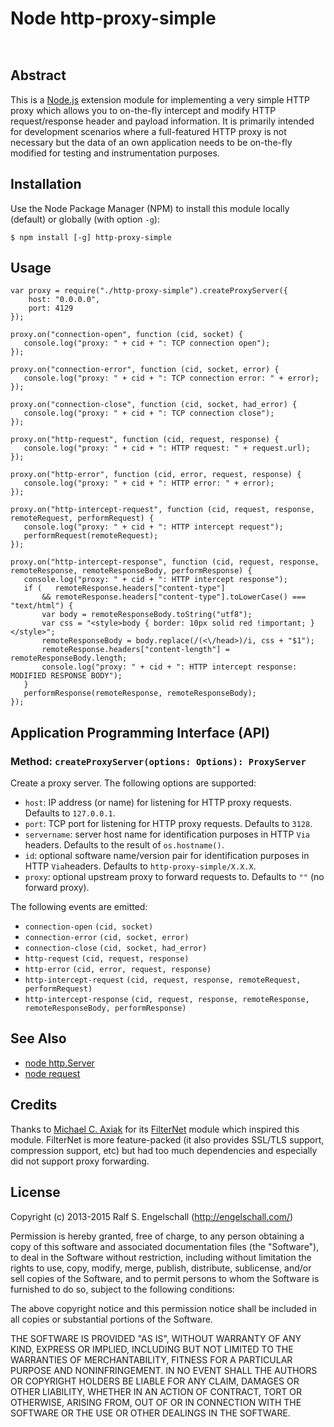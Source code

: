 
Node http-proxy-simple
======================

<p/>
<img src="https://nodei.co/npm/http-proxy-simple.png?downloads=true&stars=true" alt=""/>

<p/>
<img src="https://david-dm.org/rse/node-http-proxy-simple.png" alt=""/>

Abstract
--------

This is a [Node.js](http://nodejs.org/) extension module for
implementing a very simple HTTP proxy which allows you to on-the-fly
intercept and modify HTTP request/response header and payload
information. It is primarily intended for development scenarios where
a full-featured HTTP proxy is not necessary but the data of an
own application needs to be on-the-fly modified for testing
and instrumentation purposes.

Installation
------------

Use the Node Package Manager (NPM) to install this module
locally (default) or globally (with option `-g`):

    $ npm install [-g] http-proxy-simple

Usage
-----

    var proxy = require("./http-proxy-simple").createProxyServer({
        host: "0.0.0.0",
        port: 4129
    });

    proxy.on("connection-open", function (cid, socket) {
       console.log("proxy: " + cid + ": TCP connection open");
    });

    proxy.on("connection-error", function (cid, socket, error) {
       console.log("proxy: " + cid + ": TCP connection error: " + error);
    });

    proxy.on("connection-close", function (cid, socket, had_error) {
       console.log("proxy: " + cid + ": TCP connection close");
    });

    proxy.on("http-request", function (cid, request, response) {
       console.log("proxy: " + cid + ": HTTP request: " + request.url);
    });

    proxy.on("http-error", function (cid, error, request, response) {
       console.log("proxy: " + cid + ": HTTP error: " + error);
    });

    proxy.on("http-intercept-request", function (cid, request, response, remoteRequest, performRequest) {
       console.log("proxy: " + cid + ": HTTP intercept request");
       performRequest(remoteRequest);
    });

    proxy.on("http-intercept-response", function (cid, request, response, remoteResponse, remoteResponseBody, performResponse) {
       console.log("proxy: " + cid + ": HTTP intercept response");
       if (   remoteResponse.headers["content-type"]
           && remoteResponse.headers["content-type"].toLowerCase() === "text/html") {
           var body = remoteResponseBody.toString("utf8");
           var css = "<style>body { border: 10px solid red !important; }</style>";
           remoteResponseBody = body.replace(/(<\/head>)/i, css + "$1");
           remoteResponse.headers["content-length"] = remoteResponseBody.length;
           console.log("proxy: " + cid + ": HTTP intercept response: MODIFIED RESPONSE BODY");
       }
       performResponse(remoteResponse, remoteResponseBody);
    });

Application Programming Interface (API)
---------------------------------------

### Method: `createProxyServer(options: Options): ProxyServer`

Create a proxy server. The following options are supported:

- `host`: IP address (or name) for listening for HTTP proxy requests. Defaults to `127.0.0.1`.
- `port`: TCP port for listening for HTTP proxy requests. Defaults to `3128`.
- `servername`: server host name for identification purposes in HTTP `Via` headers. Defaults to the result of `os.hostname()`.
- `id`: optional software name/version pair for identification purposes in HTTP `Via`headers. Defaults to `http-proxy-simple/X.X.X`.
- `proxy`: optional upstream proxy to forward requests to. Defaults to `""` (no forward proxy).

The following events are emitted:

- `connection-open` `(cid, socket)`
- `connection-error` `(cid, socket, error)`
- `connection-close` `(cid, socket, had_error)`
- `http-request` `(cid, request, response)`
- `http-error` `(cid, error, request, response)`
- `http-intercept-request` `(cid, request, response, remoteRequest, performRequest)`
- `http-intercept-response` `(cid, request, response, remoteResponse, remoteResponseBody, performResponse)`

See Also
--------

- [node http.Server](http://nodejs.org/api/http.html#http_class_http_server)
- [node request](https://github.com/mikeal/request)

Credits
-------

Thanks to [Michael C. Axiak](mailto:mike@axiak.net) for its
[FilterNet](https://github.com/axiak/filternet) module which inspired
this module. FilterNet is more feature-packed (it also provides SSL/TLS
support, compression support, etc) but had too much dependencies
and especially did not support proxy forwarding.

License
-------

Copyright (c) 2013-2015 Ralf S. Engelschall (http://engelschall.com/)

Permission is hereby granted, free of charge, to any person obtaining
a copy of this software and associated documentation files (the
"Software"), to deal in the Software without restriction, including
without limitation the rights to use, copy, modify, merge, publish,
distribute, sublicense, and/or sell copies of the Software, and to
permit persons to whom the Software is furnished to do so, subject to
the following conditions:

The above copyright notice and this permission notice shall be included
in all copies or substantial portions of the Software.

THE SOFTWARE IS PROVIDED "AS IS", WITHOUT WARRANTY OF ANY KIND,
EXPRESS OR IMPLIED, INCLUDING BUT NOT LIMITED TO THE WARRANTIES OF
MERCHANTABILITY, FITNESS FOR A PARTICULAR PURPOSE AND NONINFRINGEMENT.
IN NO EVENT SHALL THE AUTHORS OR COPYRIGHT HOLDERS BE LIABLE FOR ANY
CLAIM, DAMAGES OR OTHER LIABILITY, WHETHER IN AN ACTION OF CONTRACT,
TORT OR OTHERWISE, ARISING FROM, OUT OF OR IN CONNECTION WITH THE
SOFTWARE OR THE USE OR OTHER DEALINGS IN THE SOFTWARE.

